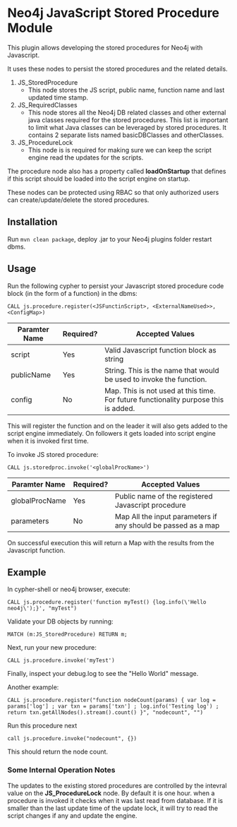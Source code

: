 # Neo4j JavaScript Stored Procedure Module

This plugin allows developing the stored procedures for Neo4j with Javascript. 

It uses these nodes to persist the stored procedures and the related details.

1. JS_StoredProcedure
   * This node stores the JS script, public name, function name and last updated time stamp.
2. JS_RequiredClasses
   * This node stores all the Neo4j DB related classes and other external java classes required for the stored procedures. 
   This list is important to limit what Java classes can be leveraged by stored procedures. It contains 2 separate lists named basicDBClasses and otherClasses.
3. JS_ProcedureLock
   * This node is is required for making sure we can keep the script engine read the updates for the scripts.
   
The procedure node also has a property called **loadOnStartup** that defines if this script should be loaded into the script engine on startup.

These nodes can be protected using RBAC so that only authorized users can create/update/delete the stored procedures.

## Installation
Run ``mvn clean package``, deploy .jar to your Neo4j plugins folder restart dbms.

## Usage
Run the following cypher to persist your Javascript stored procedure code block (in the form of a function) in the dbms:

``CALL js.procedure.register(<JSFunctinScript>, <ExternalNameUsed>>, 
<ConfigMap>)``

| Paramter Name | Required?   | Accepted Values                                                                                                      |
|---------------|-------------|----------------------------------------------------------------------------------------------------------------------|
| script|Yes| Valid Javascript function block as string                                                                            |
|publicName|Yes| String. This is the name that would be used to invoke the function.                                        |
|config|No| Map. This is not used at this time. For future functionality purpose this is added. |

This will register the function and on the leader it will also gets added to the script engine immediately. On followers it gets loaded into script engine when it is invoked first time.

To invoke JS stored procedure:


``CALL js.storedproc.invoke('<globalProcName>')``


| Paramter Name    | Required?   | Accepted Values                                           |
|------------------|-------------|-----------------------------------------------------------|
| globalProcName   |Yes| Public name of the registered Javascript procedure |
| parameters   |No| Map All the input parameters if any should be passed as a map  |

On successful execution this will return a Map with the results from the Javascript function.

## Example
In cypher-shell or neo4j browser, execute:

``CALL js.procedure.register('function myTest() {log.info(\'Hello neo4j\');}', "myTest")``

Validate your DB objects by running:

``MATCH (m:JS_StoredProcedure) RETURN m;``

Next, run your new procedure:

``CALL js.procedure.invoke('myTest')``

Finally, inspect your debug.log to see the "Hello World" message.

Another example: 

``CALL js.procedure.register("function nodeCount(params) { var log = params['log'] ; var txn = params['txn'] ; log.info('Testing log') ;  return txn.getAllNodes().stream().count() }", "nodecount", "")``

Run this procedure next

``call js.procedure.invoke("nodecount", {})``

This should return the node count.

### Some Internal Operation Notes

The updates to the existing stored procedures are controlled by the intevral value on the 
**JS_ProcedureLock** node. By default it is one hour. when a procedure is invoked it checks 
when it was last read from database. If it is smaller than the last update time of the update lock, 
it will try to read the script changes if any and update the engine.


